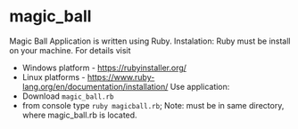 # magic_ball
Magic Ball
Application is written using Ruby.
Instalation:
Ruby must be install on your machine. For details visit 
- Windows platform - https://rubyinstaller.org/
- Linux platforms - https://www.ruby-lang.org/en/documentation/installation/
Use application:
- Download ```magic_ball.rb```
- from console type ```ruby magicball.rb```;
Note: must be in same directory, where magic_ball.rb is located.
